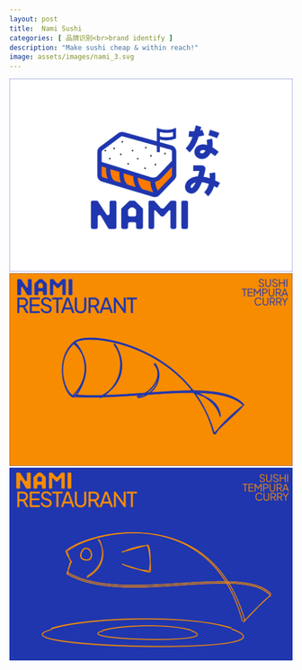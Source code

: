 ```yaml
---
layout: post
title:  Nami Sushi
categories: [ 品牌识别<br>brand identify ]
description: "Make sushi cheap & within reach!"
image: assets/images/nami_3.svg
---
```

![](/assets/images/nami_1.svg)
![](/assets/images/nami_2.svg)
![](/assets/images/nami_3.svg)
